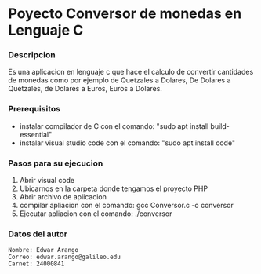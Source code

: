 # Poyecto Conversor de monedas en Lenguaje C


### Descripcion
Es una aplicacion en lenguaje c que hace el calculo de convertir cantidades de monedas como por ejemplo de Quetzales a Dolares, De Dolares a Quetzales, de Dolares a Euros, Euros a Dolares.


### Prerequisitos
* instalar compilador de C con el comando: "sudo apt install build-essential"
* instalar visual studio code con el comando: "sudo apt install code" 


### Pasos para su ejecucion
1. Abrir visual code
2. Ubicarnos en la carpeta donde tengamos el proyecto PHP
3. Abrir archivo de aplicacion
4. compilar apliacion con el comando: gcc Conversor.c -o conversor
5. Ejecutar apliacion con el comando: ./conversor


### Datos del autor 
	Nombre: Edwar Arango
	Correo: edwar.arango@galileo.edu
	Carnet: 24000841